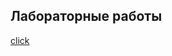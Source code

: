 ## Лабораторные работы
[click](https://drive.google.com/drive/folders/1svizjgVW0gLhtNqI3PnVL_ZA57oTwTef)